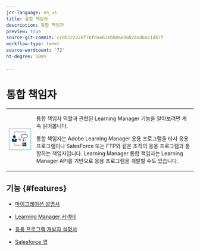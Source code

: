 ```yaml
---
jcr-language: en_us
title: 통합 책임자
description: 통합 책임자
preview: true
source-git-commit: ccdb222228f76fdae63ebb0a808824ad6ac1db7f
workflow-type: tm+mt
source-wordcount: '72'
ht-degree: 100%

---
```




# 통합 책임자

<table> 
 <tbody>
  <tr> 
   <td><img src="assets/integration-admin2.png"></td> 
   <td><p>통합 책임자 역할과 관련된 Learning Manager 기능을 알아보려면 계속 읽어봅니다. </p> <p>통합 책임자는 Adobe Learning Manager 응용 프로그램을 타사 응용 프로그램이나 SalesForce 또는 FTP와 같은 조직의 응용 프로그램과 통합하는 책임자입니다. Learning Manager 통합 책임자는 Learning Manager API를 기반으로 응용 프로그램을 개발할 수도 있습니다. </p></td> 
  </tr> 
 </tbody>
</table>

## 기능 {#features}

* [마이그레이션 설명서](integration-admin/feature-summary/migration-manual.md)

* [Learning Manager 커넥터](integration-admin/feature-summary/connectors.md)
* [응용 프로그램 개발자 설명서](integration-admin/feature-summary/developer-manual.md)
* [Salesforce 앱](integration-admin/feature-summary/sfdc-app.md)

